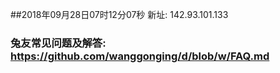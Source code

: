 ##2018年09月28日07时12分07秒 新址: 142.93.101.133
### 兔友常见问题及解答: https://github.com/wanggonging/d/blob/w/FAQ.md
